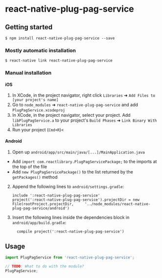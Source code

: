 # react-native-plug-pag-service

## Getting started

`$ npm install react-native-plug-pag-service --save`

### Mostly automatic installation

`$ react-native link react-native-plug-pag-service`

### Manual installation


#### iOS

1. In XCode, in the project navigator, right click `Libraries` ➜ `Add Files to [your project's name]`
2. Go to `node_modules` ➜ `react-native-plug-pag-service` and add `PlugPagService.xcodeproj`
3. In XCode, in the project navigator, select your project. Add `libPlugPagService.a` to your project's `Build Phases` ➜ `Link Binary With Libraries`
4. Run your project (`Cmd+R`)<

#### Android

1. Open up `android/app/src/main/java/[...]/MainApplication.java`
  - Add `import com.reactlibrary.PlugPagServicePackage;` to the imports at the top of the file
  - Add `new PlugPagServicePackage()` to the list returned by the `getPackages()` method
2. Append the following lines to `android/settings.gradle`:
  	```
  	include ':react-native-plug-pag-service'
  	project(':react-native-plug-pag-service').projectDir = new File(rootProject.projectDir, 	'../node_modules/react-native-plug-pag-service/android')
  	```
3. Insert the following lines inside the dependencies block in `android/app/build.gradle`:
  	```
      compile project(':react-native-plug-pag-service')
  	```


## Usage
```javascript
import PlugPagService from 'react-native-plug-pag-service';

// TODO: What to do with the module?
PlugPagService;
```
